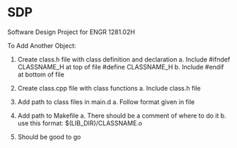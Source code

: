 # SDP
Software Design Project for ENGR 1281.02H

To Add Another Object:
1. Create class.h file with class definition and declaration
    a. Include #ifndef CLASSNAME_H at top of file
               #define CLASSNAME_H
    b. Include #endif at bottom of file

2. Create class.cpp file with class functions
    a. Include class.h file

3. Add path to class files in main.d
    a. Follow format given in file

4. Add path to Makefile
    a. There should be a comment of where to do it
    b. use this format: $(LIB_DIR)/CLASSNAME.o

5. Should be good to go


